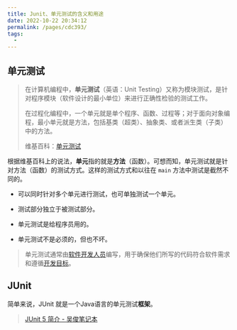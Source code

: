 ```yaml
---
title: Junit、单元测试的含义和用途
date: 2022-10-22 20:34:12
permalink: /pages/cdc393/
tags:
  -
---
```


## 单元测试

> 在计算机编程中，**单元测试**（英语：Unit Testing）又称为模块测试，是针对程序模块（软件设计的最小单位）来进行正确性检验的测试工作。
>
>
> 在过程化编程中，一个单元就是单个程序、函数、过程等；对于面向对象编程，最小单元就是方法，包括基类（超类）、抽象类、或者派生类（子类）中的方法。
>
>
> 维基百科：[单元测试](https://zh.wikipedia.org/wiki/%E5%8D%95%E5%85%83%E6%B5%8B%E8%AF%95)

根据维基百科上的说法，**单元**指的就是**方法**（函数）。可想而知，单元测试就是针对方法（函数）的测试方式。这样的测试方式和以往在 `main` 方法中测试是截然不同的。

- 可以同时针对多个单元进行测试，也可单独测试一个单元。
- 测试部分独立于被测试部分。

- 单元测试是给程序员用的。

- 单元测试不是必须的，但也不坏。

> 单元测试通常由[软件开发人员](https://zh.wikipedia.org/w/index.php?title=软件开发人员&action=edit&redlink=1)编写，用于确保他们所写的代码符合软件需求和遵循[开发目标](https://zh.wikipedia.org/w/index.php?title=开发目标&action=edit&redlink=1)。

## JUnit

简单来说，JUnit 就是一个Java语言的单元测试**框架**。

> [JUnit 5 简介 - 吴俊笔记本](https://wujun234.com/12%20%E6%B5%8B%E8%AF%95/4%20JUnit/1%20JUnit%205%20%E7%AE%80%E4%BB%8B/)